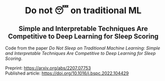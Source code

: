 
<div align="center">
<h1>Do not 😴 on traditional ML</h1>
<h2>Simple and Interpretable Techniques Are Competitive to Deep Learning for Sleep Scoring</h2>
</div>

Code from the paper *Do Not Sleep on Traditional Machine Learning: Simple and Interpretable Techniques Are Competitive to Deep Learning for Sleep Scoring*.

Preprint: https://arxiv.org/abs/2207.07753  
Published article: https://doi.org/10.1016/j.bspc.2022.104429